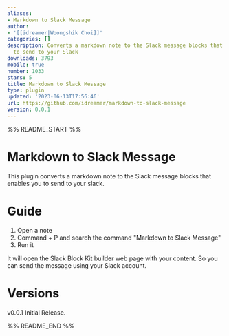 ```yaml
---
aliases:
- Markdown to Slack Message
author:
- '[[idreamer|Woongshik Choi]]'
categories: []
description: Converts a markdown note to the Slack message blocks that enable you
  to send to your Slack
downloads: 3793
mobile: true
number: 1033
stars: 5
title: Markdown to Slack Message
type: plugin
updated: '2023-06-13T17:56:46'
url: https://github.com/idreamer/markdown-to-slack-message
version: 0.0.1
---
```


%% README_START %%

# Markdown to Slack Message

This plugin converts a markdown note to the Slack message blocks that enables you to send to your slack.

# Guide

1. Open a note
2. Command + P and search the command "Markdown to Slack Message"
3. Run it

It will open the Slack Block Kit builder web page with your content. So you can send the message using your Slack account.

# Versions

v0.0.1
Initial Release.


%% README_END %%